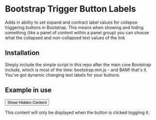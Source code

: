 Bootstrap Trigger Button Labels
===============================

Adds in ability to set expand and contract label values for collapse triggering buttons in Bootstrap. This means when showing and hiding something (like a panel of content within a panel group) you can choose what the collapsed and non-collapsed text values of the link

## Installation

Simply include the simple script in this repo after the main core Bootstrap include, which is most of the time: bootstrap.min.js - and BAM! that's it. You've got dynamic changing text labels for your buttons.

## Example in use

<button type="button" class="collapsed" data-toggle="collapse" data-target="#forward-qr-inner" data-label-expanded="Hide Shown Content" data-label-contracted="Show Hidden Content">Show Hidden Content</button>

<div id="someexpandingcontent" class="collapse"><p>This content will only be displayed when the button is clicked toggling it.</p></div>
